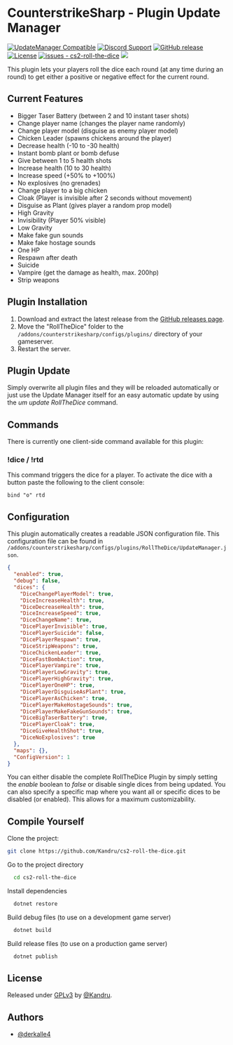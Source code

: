 # CounterstrikeSharp - Plugin Update Manager

[![UpdateManager Compatible](https://img.shields.io/badge/CS2-UpdateManager-darkgreen)](https://github.com/Kandru/cs2-roll-the-dice/)
[![Discord Support](https://img.shields.io/discord/289448144335536138?label=Discord%20Support&color=darkgreen)](https://discord.gg/bkuF8xKHUt)
[![GitHub release](https://img.shields.io/github/release/Kandru/cs2-roll-the-dice?include_prereleases=&sort=semver&color=blue)](https://github.com/Kandru/cs2-roll-the-dice/releases/)
[![License](https://img.shields.io/badge/License-GPLv3-blue)](#license)
[![issues - cs2-roll-the-dice](https://img.shields.io/github/issues/Kandru/cs2-roll-the-dice?color=darkgreen)](https://github.com/Kandru/cs2-roll-the-dice/issues)
[![](https://www.paypalobjects.com/en_US/i/btn/btn_donateCC_LG.gif)](https://www.paypal.com/donate/?hosted_button_id=C2AVYKGVP9TRG)

This plugin lets your players roll the dice each round (at any time during an round) to get either a positive or negative effect for the current round.

## Current Features

- Bigger Taser Battery (between 2 and 10 instant taser shots)
- Change player name (changes the player name randomly)
- Change player model (disguise as enemy player model)
- Chicken Leader (spawns chickens around the player)
- Decrease health (-10 to -30 health)
- Instant bomb plant or bomb defuse
- Give between 1 to 5 health shots
- Increase health (10 to 30 health)
- Increase speed (+50% to +100%)
- No explosives (no grenades)
- Change player to a big chicken
- Cloak (Player is invisible after 2 seconds without movement)
- Disguise as Plant (gives player a random prop model)
- High Gravity
- Invisibility (Player 50% visible)
- Low Gravity
- Make fake gun sounds
- Make fake hostage sounds
- One HP
- Respawn after death
- Suicide
- Vampire (get the damage as health, max. 200hp)
- Strip weapons

## Plugin Installation

1. Download and extract the latest release from the [GitHub releases page](https://github.com/Kandru/cs2-roll-the-dice/releases/).
2. Move the "RollTheDice" folder to the `/addons/counterstrikesharp/configs/plugins/` directory of your gameserver.
3. Restart the server.

## Plugin Update

Simply overwrite all plugin files and they will be reloaded automatically or just use the Update Manager itself for an easy automatic update by using the *um update RollTheDice* command.

## Commands

There is currently one client-side command available for this plugin:

### !dice / !rtd

This command triggers the dice for a player. To activate the dice with a button paste the following to the client console:

```
bind "o" rtd
```

## Configuration

This plugin automatically creates a readable JSON configuration file. This configuration file can be found in `/addons/counterstrikesharp/configs/plugins/RollTheDice/UpdateManager.json`.

```json
{
  "enabled": true,
  "debug": false,
  "dices": {
    "DiceChangePlayerModel": true,
    "DiceIncreaseHealth": true,
    "DiceDecreaseHealth": true,
    "DiceIncreaseSpeed": true,
    "DiceChangeName": true,
    "DicePlayerInvisible": true,
    "DicePlayerSuicide": false,
    "DicePlayerRespawn": true,
    "DiceStripWeapons": true,
    "DiceChickenLeader": true,
    "DiceFastBombAction": true,
    "DicePlayerVampire": true,
    "DicePlayerLowGravity": true,
    "DicePlayerHighGravity": true,
    "DicePlayerOneHP": true,
    "DicePlayerDisguiseAsPlant": true,
    "DicePlayerAsChicken": true,
    "DicePlayerMakeHostageSounds": true,
    "DicePlayerMakeFakeGunSounds": true,
    "DiceBigTaserBattery": true,
    "DicePlayerCloak": true,
    "DiceGiveHealthShot": true,
    "DiceNoExplosives": true
  },
  "maps": {},
  "ConfigVersion": 1
}
```

You can either disable the complete RollTheDice Plugin by simply setting the *enable* boolean to *false* or disable single dices from being updated. You can also specify a specific map where you want all or specific dices to be disabled (or enabled). This allows for a maximum customizability.

## Compile Yourself

Clone the project:

```bash
git clone https://github.com/Kandru/cs2-roll-the-dice.git
```

Go to the project directory

```bash
  cd cs2-roll-the-dice
```

Install dependencies

```bash
  dotnet restore
```

Build debug files (to use on a development game server)

```bash
  dotnet build
```

Build release files (to use on a production game server)

```bash
  dotnet publish
```

## License

Released under [GPLv3](/LICENSE) by [@Kandru](https://github.com/Kandru).

## Authors

- [@derkalle4](https://www.github.com/derkalle4)
